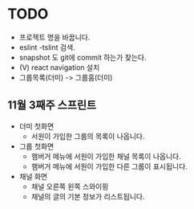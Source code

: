 # TODO

* 프로젝트 명을 바꿉니다.
* eslint -tslint 검색.
* snapshot 도 git에 commit 하는가 찾는다.
* (V) react navigation 설치
* 그룹목록(더미) -> 그룹홈(더미)

## 11월 3째주 스프린트

* 더미 첫화면
  * 서원이 가입한 그룹의 목록이 나옵니다. 
* 그룹 첫화면
  * 햄버거 메뉴에 서원이 가입한 채널 목록이 나옵니다.
  * 햄버거 메뉴에 서원이 가입한 다른 그룹이 표시됩니다.
* 채널 화면
  * 채널 오른쪽 왼쪽 스와이핑
  * 채널의 글의 기본 정보가 리스트됩니다.